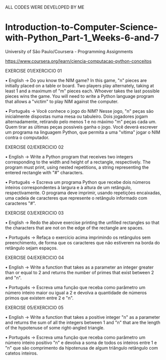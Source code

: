 ALL CODES WERE DEVELOPED BY ME

# Introduction-to-Computer-Science-with-Python_Part-1_Weeks-6-and-7
University of São Paulo/Coursera - Programming Assignments

https://www.coursera.org/learn/ciencia-computacao-python-conceitos

EXERCISE 01/EXERCICIO 01

•	English -> Do you know the NIM game? In this game, "n" pieces are initially placed on a table or board. Two players play alternately, taking at least 1 and a maximum of "m" pieces each. Whoever takes the last possible pieces wins the game. You will need to write a Python language program that allows a "victim" to play NIM against the computer.

•	Português -> Você conhece o jogo do NIM? Nesse jogo, "n" peças são inicialmente dispostas numa mesa ou tabuleiro. Dois jogadores jogam  alternadamente, retirando pelo menos 1 e no máximo "m" peças cada um. Quem tirar as últimas peças possíveis ganha o jogo. Você deverá escrever um programa na linguagem Python, que permita a uma "vítima" jogar o NIM contra o computador. 


EXERCISE 02/EXERCICIO 02

•	English -> Write a Python program that receives two integers corresponding to the width and height of a rectangle, respectively. The program must print, using nested repetitions, a string representing the entered rectangle with "#" characters.

•	Português -> Escreva um programa Python que recebe dois números inteiros correspondentes à largura e à altura de um retângulo, respectivamente. O programa deve imprimir, usando repetições encaixadas, uma cadeia de caracteres que represente o retângulo informado com caracteres "#".


EXERCISE 03/EXERCICIO 03

•	English -> Redo the above exercise printing the unfilled rectangles so that the characters that are not on the edge of the rectangle are spaces.

•	Português -> Refaça o exercício acima imprimindo os retângulos sem preenchimento, de forma que os caracteres que não estiverem na borda do retângulo sejam espaços.


EXERCISE 04/EXERCICIO 04

•	English -> Write a function that takes as a parameter an integer greater than or equal to 2 and returns the number of primes that exist between 2 and "n".

•	Português -> Escreva uma função que receba como parâmetro um número inteiro maior ou igual a 2 e devolva a quantidade de números primos que existem entre 2 e "n".


EXERCISE 05/EXERCICIO 05

•	English -> Write a function that takes a positive integer "n" as a parameter and returns the sum of all the integers between 1 and "n" that are the length of the hypotenuse of some right-angled triangle. 

•	Português -> Escreva uma função que receba como parâmetro um número inteiro positivo "n" e devolva a soma de todos os inteiros entre 1 e "n" que são comprimento da hipotenusa de algum triângulo retângulo com catetos inteiros.

